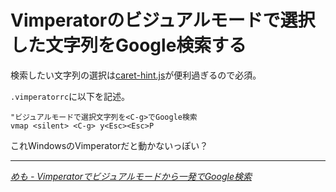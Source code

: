 # <span>Vimperatorのビジュアルモードで</span><span>選択した文字列をGoogle検索する</span>

検索したい文字列の選択は[caret-hint.js](http://coderepos.org/share/browser/lang/javascript/vimperator-plugins/trunk/caret-hint.js?rev=36960)が便利過ぎるので必須。

<!-- READMORE -->

`.vimperatorrc`に以下を記述。

~~~ vim
"ビジュアルモードで選択文字列を<C-g>でGoogle検索
vmap <silent> <C-g> y<Esc><Esc>P
~~~

これWindowsのVimperatorだと動かないっぽい？

---

<cite>[めも - Vimperatorでビジュアルモードから一発でGoogle検索](http://memo.officebrook.net/20090803.html)</cite>
